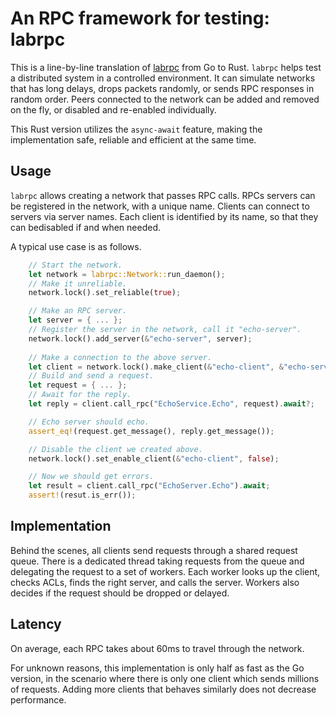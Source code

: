 # An RPC framework for testing: labrpc

This is a line-by-line translation of [labrpc](https://godoc.org/github.com/AlexShtarbev/mit_ds/labrpc) from Go to Rust.
`labrpc` helps test a distributed system in a controlled environment. It can simulate networks that has long delays,
drops packets randomly, or sends RPC responses in random order. Peers connected to the network can be added and removed
on the fly, or disabled and re-enabled individually.

This Rust version utilizes the `async-await` feature, making the implementation safe, reliable and efficient at the same
time.

## Usage
`labrpc` allows creating a network that passes RPC calls. RPCs servers can be registered in the network, with a unique
name. Clients can connect to servers via server names. Each client is identified by its name, so that they can
bedisabled if and when needed.

A typical use case is as follows.

```Rust
    // Start the network.
    let network = labrpc::Network::run_daemon();
    // Make it unreliable.
    network.lock().set_reliable(true);

    // Make an RPC server.
    let server = { ... };
    // Register the server in the network, call it "echo-server".
    network.lock().add_server(&"echo-server", server);
    
    // Make a connection to the above server.
    let client = network.lock().make_client(&"echo-client", &"echo-server");
    // Build and send a request.
    let request = { ... };
    // Await for the reply.
    let reply = client.call_rpc("EchoService.Echo", request).await?;

    // Echo server should echo.
    assert_eq!(request.get_message(), reply.get_message());

    // Disable the client we created above.
    network.lock().set_enable_client(&"echo-client", false);

    // Now we should get errors.
    let result = client.call_rpc("EchoServer.Echo").await;
    assert!(resut.is_err());
```

## Implementation
Behind the scenes, all clients send requests through a shared request queue. There is a dedicated thread taking requests
from the queue and delegating the request to a set of workers. Each worker looks up the client, checks ACLs, finds the
right server, and calls the server. Workers also decides if the request should be dropped or delayed.

## Latency
On average, each RPC takes about 60ms to travel through the network.

For unknown reasons, this implementation is only half as fast as the Go version, in the scenario where there is only one
client which sends millions of requests. Adding more clients that behaves similarly does not decrease performance.